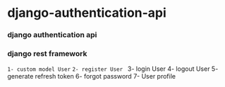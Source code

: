 # django-authentication-api
### django authentication api
### django rest framework

```1- custom model User```
```2- register User ```
3- login User 
4- logout User
5- generate refresh token
6- forgot password
7- User profile
